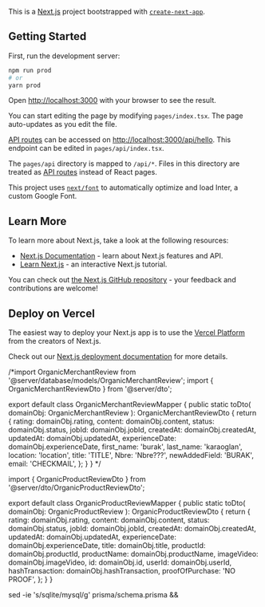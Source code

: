This is a [Next.js](https://nextjs.org/) project bootstrapped with [`create-next-app`](https://github.com/vercel/next.js/tree/canary/packages/create-next-app).

## Getting Started

First, run the development server:

```bash
npm run prod
# or
yarn prod
```

Open [http://localhost:3000](http://localhost:3000) with your browser to see the result.

You can start editing the page by modifying `pages/index.tsx`. The page auto-updates as you edit the file.

[API routes](https://nextjs.org/docs/api-routes/introduction) can be accessed on [http://localhost:3000/api/hello](http://localhost:3000/api/hello). This endpoint can be edited in `pages/api/index.tsx`.

The `pages/api` directory is mapped to `/api/*`. Files in this directory are treated as [API routes](https://nextjs.org/docs/api-routes/introduction) instead of React pages.

This project uses [`next/font`](https://nextjs.org/docs/basic-features/font-optimization) to automatically optimize and load Inter, a custom Google Font.

## Learn More

To learn more about Next.js, take a look at the following resources:

- [Next.js Documentation](https://nextjs.org/docs) - learn about Next.js features and API.
- [Learn Next.js](https://nextjs.org/learn) - an interactive Next.js tutorial.

You can check out [the Next.js GitHub repository](https://github.com/vercel/next.js/) - your feedback and contributions are welcome!

## Deploy on Vercel

The easiest way to deploy your Next.js app is to use the [Vercel Platform](https://vercel.com/new?utm_medium=default-template&filter=next.js&utm_source=create-next-app&utm_campaign=create-next-app-readme) from the creators of Next.js.

Check out our [Next.js deployment documentation](https://nextjs.org/docs/deployment) for more details.


/*import OrganicMerchantReview from '@server/database/models/OrganicMerchantReview';
import { OrganicMerchantReviewDto } from '@server/dto';

export default class OrganicMerchantReviewMapper {
public static toDto(
domainObj: OrganicMerchantReview
): OrganicMerchantReviewDto {
return {
rating: domainObj.rating,
content: domainObj.content,
status: domainObj.status,
jobId: domainObj.jobId,
createdAt: domainObj.createdAt,
updatedAt: domainObj.updatedAt,
experienceDate: domainObj.experienceDate,
first_name: 'burak',
last_name: 'karaoglan',
location: 'location',
title: 'TITLE',
Nbre: 'Nbre???',
newAddedField: 'BURAK',
email: 'CHECKMAIL',
};
}
}
*/


import { OrganicProductReviewDto } from '@server/dto/OrganicProductReviewDto';

export default class OrganicProductReviewMapper {
public static toDto(
domainObj: OrganicProductReview
): OrganicProductReviewDto {
return {
rating: domainObj.rating,
content: domainObj.content,
status: domainObj.status,
jobId: domainObj.jobId,
createdAt: domainObj.createdAt,
updatedAt: domainObj.updatedAt,
experienceDate: domainObj.experienceDate,
title: domainObj.title,
productId: domainObj.productId,
productName: domainObj.productName,
imageVideo: domainObj.imageVideo,
id: domainObj.id,
userId: domainObj.userId,
hashTransaction: domainObj.hashTransaction,
proofOfPurchase: 'NO PROOF',
};
}
}


sed -ie 's/sqlite/mysql/g' prisma/schema.prisma && 
